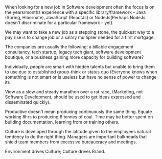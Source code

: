 When looking for a new job in Software development often the focus is on the years/months experience with a specific library/framework - Java (Spring, Hibernate), JavaScript (ReactJs) or NodeJs(Perhaps NodeJs doesn't discriminate for a particular framework - yet).

We may want to take a new job as a stepping stone, the quickest way to a pay rise is to change job or a salary multiplier needed for a first mortgage.

The companies are usually the following: a billable engagement consultancy, tech startup, legacy tech giant, software development boutique, or a business gaining more capacity for building software?

Individually, people are smart with hidden talents but unable to bring them to use due to established group-think or status quo (Everyone knows when something is not smart or is useless but have no sense of power to change it).

View as a slow and steady marathon over a rat race, (Marketing, not Software Development, should be used to get ideas expressed and disseminated quickly).

Productive doesn't mean producing continuously the same thing. Equate working 8hrs to producing 8 tonnes of coal. Time may be better spent on building documentation, learning from or training others.

Culture is developed through the latitude given to the employees natural tendency to do the right thing. Managers are important bulkheads that shield team members from excessive bureaucracy and meetings.

Environment drives Culture; Culture drives Brand.
